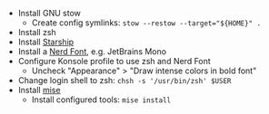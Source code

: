 * Install GNU stow
	* Create config symlinks: `stow --restow --target="${HOME}" .`
* Install zsh
* Install [Starship](https://starship.rs/)
* Install a [Nerd Font](https://www.nerdfonts.com/), e.g. JetBrains Mono
* Configure Konsole profile to use zsh and Nerd Font
	* Uncheck "Appearance" > "Draw intense colors in bold font"
* Change login shell to zsh: `chsh -s '/usr/bin/zsh' $USER`
* Install [mise](https://mise.jdx.dev/)
	* Install configured tools: `mise install`
